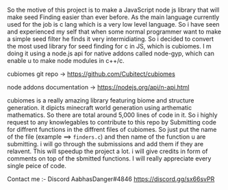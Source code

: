 So the motive of this project is to make a JavaScript node js library that will make seed Finding easier than ever before.
As the main language currently used for the job is c lang which is a very low level language.
So i have seen and experienced my self that when some normal programmer want to make a simple seed filter he finds it very intermidiating.
So i decided to convert the most used library for seed finding for c in JS, which is cubiomes.
I m doing it using a node.js api for native addons called node-gyp, which can enable u to make node modules in c++/c.

cubiomes git repo -> https://github.com/Cubitect/cubiomes

node addons documentation -> https://nodejs.org/api/n-api.html

cubiomes is a really amazing library featuring biome and structure generation.
it dipicts minecraft world generation using arthematic mathematics.
So there are total around 5,000 lines of code in it.
So i highly request to any knowlegables to contribute to this repo by Submitting code for diffrent functions in the diffrent files of cubiomes.
So just put the name of the file (example ==> `finders.c`) and then name of the function u are submitting.
i will go through the submissions and add them if they are relavent.
This will speedup the project a lot.
i will give credits in form of comments on top of the sbmitted functions.
I will really appreciate every single peice of code.

Contact me :- Discord AabhasDanger#4846
https://discord.gg/sx66svPR